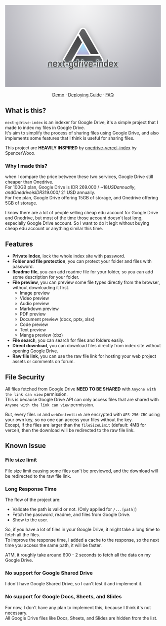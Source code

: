 ![next-gdrive-index](./public/og.png)

<p align='center'>
  <a href='https://drive-demo.mbaharip.com'>Demo</a>
  ·
  <a href='https://github.com/mbahArip/next-gdrive-index/wiki/Deploying'>Deploying Guide</a>
  ·
  <a href='https://github.com/mbahArip/next-gdrive-index/wiki/FAQ'>FAQ</a>
</p>

## What is this?

`next-gdrive-index` is an indexer for Google Drive, it's a simple project that I made to index my files in Google Drive.  
It's aim to simplify the process of sharing files using Google Drive, and also implements some features that I think is useful for sharing files.

This project are **HEAVILY INSPIRED** by [onedrive-vercel-index](https://github.com/spencerwooo/onedrive-vercel-index) by SpencerWooo.

### Why I made this?

when I compare the price between these two services, Google Drive still cheaper than Onedrive.  
For 100GB plan, Google Drive is IDR 269.000 / ~$18 USD annually, and Onedrive is IDR 319.000 / ~$21 USD annually.  
For free plan, Google Drive offering 15GB of storage, and Onedrive offering 5GB of storage.

I know there are a lot of people selling cheap edu account for Google Drive and Onedrive, but most of the time those account doesn't last long, especially Google Drive account. So I want to do it legit without buying cheap edu account or anything similar this time.

## Features

- **Private Index**, lock the whole index site with password.
- **Folder and file protection**, you can protect your folder and files with password.
- **Readme file**, you can add readme file for your folder, so you can add some description for your folder.
- **File preview**, you can preview some file types directly from the browser, without downloading it first.
  - Image preview
  - Video preview
  - Audio preview
  - Markdown preview
  - PDF preview
  - Document preview (docx, pptx, xlsx)
  - Code preview
  - Text preview
  - Manga preview (cbz)
- **File search**, you can search for files and folders easily.
- **Direct download**, you can download files directly from index site without opening Google Drive.
- **Raw file link**, you can use the raw file link for hosting your web project assets or comments on forum.

## File Security

All files fetched from Google Drive **NEED TO BE SHARED** with `Anyone with the link can view` permission.  
This is because Google Drive API can only access files that are shared with `Anyone with the link can view` permission.

But, every files `id` and `webContentLink` are encrypted with `AES-256-CBC` using your own key, so no one can access your files without the key.  
Except, if the files are larger than the `fileSizeLimit` (default: 4MB for vercel), then the download will be redirected to the raw file link.

## Known Issue

### File size limit

File size limit causing some files can't be previewed, and the download will be redirected to the raw file link.

### Long Response Time

The flow of the project are:

- Validate the path is valid or not. (Only applied for `/...[path]`)
- Fetch the password, readme, and files from Google Drive.
- Show to the user.

So, if you have a lot of files in your Google Drive, it might take a long time to fetch all the files.  
To improve the response time, I added a cache to the response, so the next time you access the same path, it will be faster.

ATM, it roughly take around 600 - 2 seconds to fetch all the data on my Google Drive.

### No support for Google Shared Drive

I don't have Google Shared Drive, so I can't test it and implement it.

### No support for Google Docs, Sheets, and Slides

For now, I don't have any plan to implement this, because I think it's not necessary.  
All Google Drive files like Docs, Sheets, and Slides are hidden from the list.
